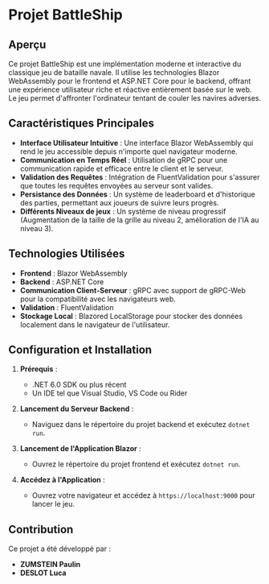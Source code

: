 # Projet BattleShip

## Aperçu

Ce projet BattleShip est une implémentation moderne et interactive du classique jeu de bataille navale. Il utilise les technologies Blazor WebAssembly pour le frontend et ASP.NET Core pour le backend, offrant une expérience utilisateur riche et réactive entièrement basée sur le web. Le jeu permet d'affronter l'ordinateur tentant de couler les navires adverses.

## Caractéristiques Principales

- **Interface Utilisateur Intuitive** : Une interface Blazor WebAssembly qui rend le jeu accessible depuis n'importe quel navigateur moderne.
- **Communication en Temps Réel** : Utilisation de gRPC pour une communication rapide et efficace entre le client et le serveur.
- **Validation des Requêtes** : Intégration de FluentValidation pour s'assurer que toutes les requêtes envoyées au serveur sont valides.
- **Persistance des Données** : Un système de leaderboard et d'historique des parties, permettant aux joueurs de suivre leurs progrès.
- **Différents Niveaux de jeux** : Un système de niveau progressif (Augmentation de la taille de la grille au niveau 2, amélioration de l'IA au niveau 3).

## Technologies Utilisées

- **Frontend** : Blazor WebAssembly
- **Backend** : ASP.NET Core
- **Communication Client-Serveur** : gRPC avec support de gRPC-Web pour la compatibilité avec les navigateurs web.
- **Validation** : FluentValidation
- **Stockage Local** : Blazored LocalStorage pour stocker des données localement dans le navigateur de l'utilisateur.

## Configuration et Installation

1. **Prérequis** :
   - .NET 6.0 SDK ou plus récent
   - Un IDE tel que Visual Studio, VS Code ou Rider

2. **Lancement du Serveur Backend** :
   - Naviguez dans le répertoire du projet backend et exécutez `dotnet run`.

3. **Lancement de l'Application Blazor** :
   - Ouvrez le répertoire du projet frontend et exécutez `dotnet run`.

4. **Accédez à l'Application** :
   - Ouvrez votre navigateur et accédez à `https://localhost:9000` pour lancer le jeu.

## Contribution

Ce projet a été développé par :

- **ZUMSTEIN Paulin**
- **DESLOT Luca**
